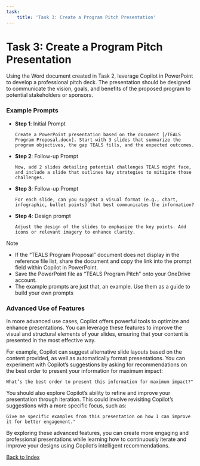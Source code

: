 ```yaml
---
task:
    title: 'Task 3: Create a Program Pitch Presentation'
---
```


# Task 3: Create a Program Pitch Presentation

Using the Word document created in Task 2, leverage Copilot in PowerPoint to develop a professional pitch deck. The presentation should be designed to communicate the vision, goals, and benefits of the proposed program to potential stakeholders or sponsors.

### Example Prompts

- **Step 1**: Initial Prompt
    ```text
    Create a PowerPoint presentation based on the document [/TEALS Program Proposal.docx]. Start with 3 slides that summarize the program objectives, the gap TEALS fills, and the expected outcomes.
    ```

- **Step 2**: Follow-up Prompt
    ```text 
    Now, add 2 slides detailing potential challenges TEALS might face, and include a slide that outlines key strategies to mitigate those challenges.
    ```

- **Step 3**: Follow-up Prompt
    ```text
    For each slide, can you suggest a visual format (e.g., chart, infographic, bullet points) that best communicates the information?
    ```

- **Step 4**: Design prompt 
    ```text
    Adjust the design of the slides to emphasize the key points. Add icons or relevant imagery to enhance clarity.
    ```

> [!NOTE] 
> - If the “TEALS Program Proposal” document does not display in the reference file list, share the document and copy the link into the prompt field within Copilot in PowerPoint.
> - Save the PowerPoint file as “TEALS Program Pitch” onto your OneDrive account.
> - The example prompts are just that, an example. Use them as a guide to build your own prompts

### Advanced Use of Features

In more advanced use cases, Copilot offers powerful tools to optimize and enhance presentations. You can leverage these features to improve the visual and structural elements of your slides, ensuring that your content is presented in the most effective way.

For example, Copilot can suggest alternative slide layouts based on the content provided, as well as automatically format presentations. You can experiment with Copilot’s suggestions by asking for recommendations on the best order to present your information for maximum impact:

 ```text
 What’s the best order to present this information for maximum impact?"
 ```

You should also explore Copilot’s ability to refine and improve your presentation through iteration. This could involve revisiting Copilot’s suggestions with a more specific focus, such as:

 ```text
Give me specific examples from this presentation on how I can improve it for better engagement."
```

By exploring these advanced features, you can create more engaging and professional presentations while learning how to continuously iterate and improve your designs using Copilot’s intelligent recommendations.


[Back to Index](https://maquinl.github.io/CELA-Academy-Microsoft-Copilot-Experience/)
